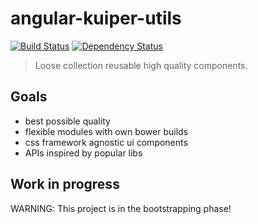 # angular-kuiper-utils

[![Build Status](https://img.shields.io/travis/tilmanpotthof/angular-kuiper-utils.svg)](https://travis-ci.org/tilmanpotthof/angular-kuiper-utils)
[![Dependency Status](https://img.shields.io/gemnasium/tilmanpotthof/angular-kuiper-utils.svg)](https://gemnasium.com/tilmanpotthof/angular-kuiper-utils)

> Loose collection reusable high quality components.

## Goals

* best possible quality
* flexible modules with own bower builds
* css framework agnostic ui components
* APIs inspired by popular libs

## Work in progress

WARNING: This project is in the bootstrapping phase!
